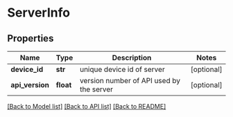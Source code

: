 # ServerInfo

## Properties
Name | Type | Description | Notes
------------ | ------------- | ------------- | -------------
**device_id** | **str** | unique device id of server | [optional] 
**api_version** | **float** | version number of API used by the server | [optional] 

[[Back to Model list]](../README.md#documentation-for-models) [[Back to API list]](../README.md#documentation-for-api-endpoints) [[Back to README]](../README.md)


